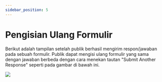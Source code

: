 ```yaml
---
sidebar_position: 5
---
```


# Pengisian Ulang Formulir

Berikut adalah tampilan setelah publik berhasil mengirim respon/jawaban pada sebuah formulir. Publik dapat mengisi ulang formulir yang sama dengan jawaban berbeda dengan cara menekan tautan "Submit Another Response" seperti pada gambar di bawah ini.

![](/img/screenshots/website-application-usage/fill-form/refilling-form-form/refilling-form-1.png)